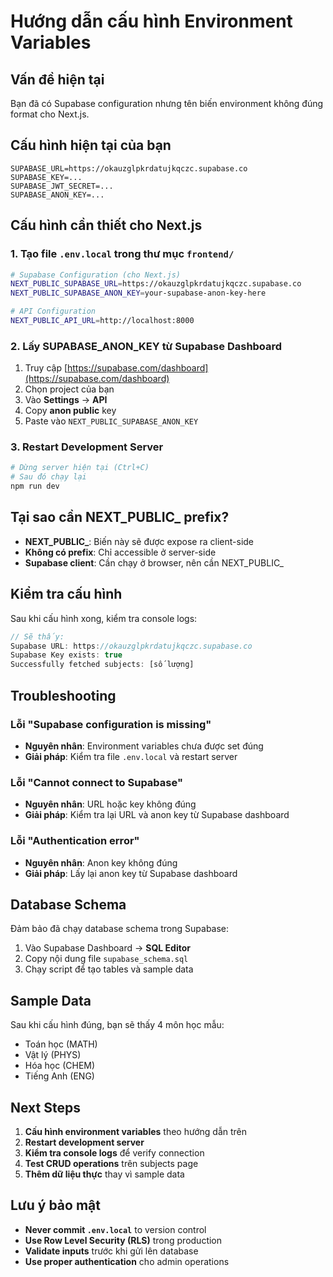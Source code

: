 # Hướng dẫn cấu hình Environment Variables

## Vấn đề hiện tại
Bạn đã có Supabase configuration nhưng tên biến environment không đúng format cho Next.js.

## Cấu hình hiện tại của bạn
```
SUPABASE_URL=https://okauzglpkrdatujkqczc.supabase.co
SUPABASE_KEY=...
SUPABASE_JWT_SECRET=...
SUPABASE_ANON_KEY=...
```

## Cấu hình cần thiết cho Next.js

### 1. Tạo file `.env.local` trong thư mục `frontend/`

```bash
# Supabase Configuration (cho Next.js)
NEXT_PUBLIC_SUPABASE_URL=https://okauzglpkrdatujkqczc.supabase.co
NEXT_PUBLIC_SUPABASE_ANON_KEY=your-supabase-anon-key-here

# API Configuration  
NEXT_PUBLIC_API_URL=http://localhost:8000
```

### 2. Lấy SUPABASE_ANON_KEY từ Supabase Dashboard

1. Truy cập [https://supabase.com/dashboard](https://supabase.com/dashboard)
2. Chọn project của bạn
3. Vào **Settings** → **API**
4. Copy **anon public** key
5. Paste vào `NEXT_PUBLIC_SUPABASE_ANON_KEY`

### 3. Restart Development Server

```bash
# Dừng server hiện tại (Ctrl+C)
# Sau đó chạy lại
npm run dev
```

## Tại sao cần NEXT_PUBLIC_ prefix?

- **NEXT_PUBLIC_**: Biến này sẽ được expose ra client-side
- **Không có prefix**: Chỉ accessible ở server-side
- **Supabase client**: Cần chạy ở browser, nên cần NEXT_PUBLIC_

## Kiểm tra cấu hình

Sau khi cấu hình xong, kiểm tra console logs:

```javascript
// Sẽ thấy:
Supabase URL: https://okauzglpkrdatujkqczc.supabase.co
Supabase Key exists: true
Successfully fetched subjects: [số lượng]
```

## Troubleshooting

### Lỗi "Supabase configuration is missing"
- **Nguyên nhân**: Environment variables chưa được set đúng
- **Giải pháp**: Kiểm tra file `.env.local` và restart server

### Lỗi "Cannot connect to Supabase"
- **Nguyên nhân**: URL hoặc key không đúng
- **Giải pháp**: Kiểm tra lại URL và anon key từ Supabase dashboard

### Lỗi "Authentication error"
- **Nguyên nhân**: Anon key không đúng
- **Giải pháp**: Lấy lại anon key từ Supabase dashboard

## Database Schema

Đảm bảo đã chạy database schema trong Supabase:

1. Vào Supabase Dashboard → **SQL Editor**
2. Copy nội dung file `supabase_schema.sql`
3. Chạy script để tạo tables và sample data

## Sample Data

Sau khi cấu hình đúng, bạn sẽ thấy 4 môn học mẫu:
- Toán học (MATH)
- Vật lý (PHYS) 
- Hóa học (CHEM)
- Tiếng Anh (ENG)

## Next Steps

1. **Cấu hình environment variables** theo hướng dẫn trên
2. **Restart development server**
3. **Kiểm tra console logs** để verify connection
4. **Test CRUD operations** trên subjects page
5. **Thêm dữ liệu thực** thay vì sample data

## Lưu ý bảo mật

- **Never commit `.env.local`** to version control
- **Use Row Level Security (RLS)** trong production
- **Validate inputs** trước khi gửi lên database
- **Use proper authentication** cho admin operations
